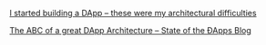 

[I started building a DApp – these were my architectural difficulties](https://medium.com/@reime005/i-started-building-a-dapp-these-were-my-architectural-difficulties-a2c7139819cf)



[The ABC of a great DApp Architecture – State of the ÐApps Blog](https://blog.stateofthedapps.com/the-abc-of-a-great-dapp-architecture-74c70443bc95)
